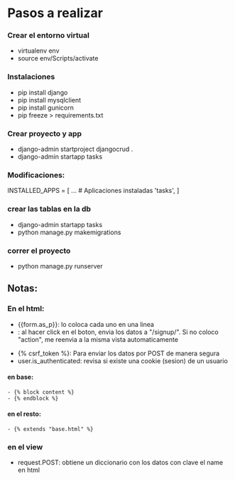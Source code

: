 # Pasos a realizar

### Crear el entorno virtual
- virtualenv env
- source env/Scripts/activate

### Instalaciones
- pip install django
- pip install mysqlclient
- pip install gunicorn
- pip freeze > requirements.txt
### Crear proyecto y app
- django-admin startproject djangocrud .
- django-admin startapp tasks

### Modificaciones:
INSTALLED_APPS = [
...
    # Aplicaciones instaladas
    'tasks',
]

### crear las tablas en la db
- django-admin startapp tasks
- python manage.py makemigrations
### correr el proyecto
- python manage.py runserver

## Notas:
### En el html:
- {{form.as_p}}: lo coloca cada uno en una linea 
- <form action="/signup/", method="POST">: al hacer click en el boton, envia los datos a "/signup/". Si no coloco "action", me reenvia a la misma vista automaticamente
- {% csrf_token %}: Para enviar los datos por POST de manera segura 
- user.is_authenticated: revisa si existe una cookie (sesion) de un usuario
#### en base:
    - {% block content %}
    - {% endblock %}
#### en el resto:
    - {% extends "base.html" %}
### en el view
- request.POST:   obtiene un diccionario con los datos con clave el name en html